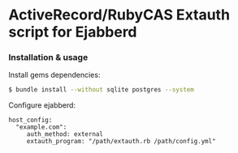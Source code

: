 # ActiveRecord/RubyCAS Extauth script for Ejabberd

### Installation & usage
Install gems dependencies:
```sh
$ bundle install --without sqlite postgres --system
```
Configure ejabberd:
```
host_config:
  "example.com":
     auth_method: external
     extauth_program: "/path/extauth.rb /path/config.yml"
```
